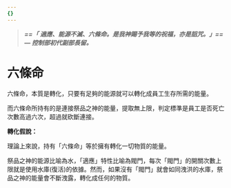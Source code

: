 ```yaml
---
{}
---
```

> **_==「 適應、能源不滅、六條命。是我神賜予我等的祝福，亦是詛咒。」==_**  
> _**— 控制部初代副部長留。**_  

# 六條命

六條命，本質是轉化，只要有足夠的能源就可以轉化成員工生存所需的能量。

而六條命所持有的是連接祭品之神的能量，提取無上限，判定標準是員工是否死亡次數高過六次，超過就砍斷連接。

**轉化假說：**  
  
理論上來說，持有「六條命」等於擁有轉化一切物質的能量。

祭品之神的能源比喻為水，「適應」特性比喻為閥門，每次「閥門」的開關次數上限就是使用水庫(復活)的依據。然而，如果沒有「閥門」就會如同洩洪的水庫，祭品之神的能量會不斷洩露，轉化成任何的物質。